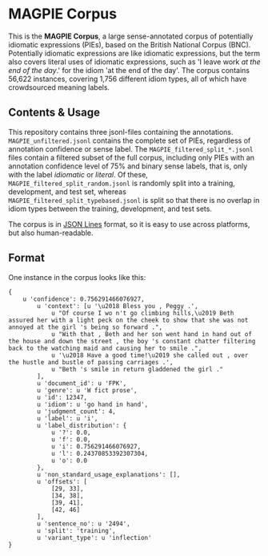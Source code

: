 # MAGPIE Corpus
This is the **MAGPIE Corpus**, a large sense-annotated corpus of potentially idiomatic expressions (PIEs), based on the British National Corpus (BNC). Potentially idiomatic expressions are like idiomatic expressions, but the term also covers literal uses of idiomatic expressions, such as 'I leave work *at the end of the day*.' for the idiom 'at the end of the day'. The corpus contains 56,622 instances, covering 1,756 different idiom types, all of which have crowdsourced meaning labels. 

## Contents & Usage
This repository contains three jsonl-files containing the annotations. `MAGPIE_unfiltered.jsonl` contains the complete set of PIEs, regardless of annotation confidence or sense label.  The `MAGPIE_filtered_split_*.jsonl` files contain a filtered subset of the full corpus, including only PIEs with an annotation confidence level of 75% and binary sense labels, that is, only with the label *idiomatic* or *literal*. Of these, `MAGPIE_filtered_split_random.jsonl` is randomly split into a training, development, and test set, whereas `MAGPIE_filtered_split_typebased.jsonl` is split so that there is no overlap in idiom types between the training, development, and test sets. 

The corpus is in [JSON Lines](http://jsonlines.org/) format, so it is easy to use across platforms, but also human-readable. 

## Format
One instance in the corpus looks like this:

```
{
    u 'confidence': 0.756291466076927,
        u 'context': [u '\u2018 Bless you , Peggy .',
            u "Of course I wo n't go climbing hills,\u2019 Beth assured her with a light peck on the cheek to show that she was not annoyed at the girl 's being so forward .",
            u "With that , Beth and her son went hand in hand out of the house and down the street , the boy 's constant chatter filtering back to the watching maid and causing her to smile .",
            u '\u2018 Have a good time!\u2019 she called out , over the hustle and bustle of passing carriages .',
            u "Beth 's smile in return gladdened the girl ."
        ],
        u 'document_id': u 'FPK',
        u 'genre': u 'W fict prose',
        u 'id': 12347,
        u 'idiom': u 'go hand in hand',
        u 'judgment_count': 4,
        u 'label': u 'i',
        u 'label_distribution': {
            u '?': 0.0,
            u 'f': 0.0,
            u 'i': 0.756291466076927,
            u 'l': 0.24370853392307304,
            u 'o': 0.0
        },
        u 'non_standard_usage_explanations': [],
        u 'offsets': [
            [29, 33],
            [34, 38],
            [39, 41],
            [42, 46]
        ],
        u 'sentence_no': u '2494',
        u 'split': 'training',
        u 'variant_type': u 'inflection'
}
```
